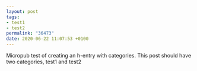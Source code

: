 ```yaml
---
layout: post
tags:
- test1
- test2
permalink: "36473"
date: 2020-06-22 11:07:53 +0100
---
```


Micropub test of creating an h-entry with categories. This post should have two categories, test1 and test2
